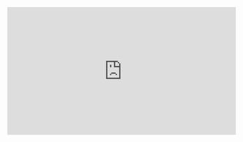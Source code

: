 <link rel="stylesheet" href="/static/selfpaced/selfpaced.css" markdown="1">
<div markdown="1" id="lesson">

<div id="video" class="flex-video"><iframe src="https://player.vimeo.com/video/158978055" frameborder="0" webkitallowfullscreen="" mozallowfullscreen="" allowfullscreen="" style="width: 525px; height: 295.312px;"></iframe></div>

</div>
